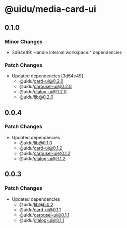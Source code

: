 # @uidu/media-card-ui

## 0.1.0

### Minor Changes

- 3d64e49: Handle internal workspace:^ dependencies

### Patch Changes

- Updated dependencies [3d64e49]
  - @uidu/card-ui@0.2.0
  - @uidu/carousel-ui@0.2.0
  - @uidu/dialog-ui@0.2.0
  - @uidu/lib@0.2.0

## 0.0.4

### Patch Changes

- Updated dependencies
  - @uidu/lib@0.1.0
  - @uidu/card-ui@0.1.2
  - @uidu/carousel-ui@0.1.2
  - @uidu/dialog-ui@0.1.2

## 0.0.3

### Patch Changes

- Updated dependencies
  - @uidu/lib@0.0.2
  - @uidu/card-ui@0.1.1
  - @uidu/carousel-ui@0.1.1
  - @uidu/dialog-ui@0.1.1
